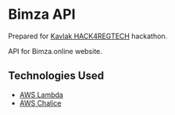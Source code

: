 # Bimza API
Prepared for [Kavlak HACK4REGTECH](https://academy.kavlak.av.tr/hack4regtech/) hackathon.

API for Bimza.online website.

## Technologies Used
- [AWS Lambda](https://aws.amazon.com/lambda/)
- [AWS Chalice](https://github.com/aws/chalice#:~:text=Chalice%20is%20a%20framework%20for,It%20provides%3A&text=A%20decorator%20based%20API%20for,SQS%2C%20and%20other%20AWS%20services.)
